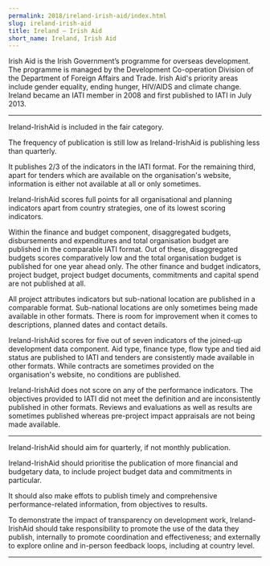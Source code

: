 ```yaml
---
permalink: 2018/ireland-irish-aid/index.html
slug: ireland-irish-aid
title: Ireland – Irish Aid
short_name: Ireland, Irish Aid
---
```


Irish Aid is the Irish Government’s programme for overseas development. The programme is managed by the Development Co-operation Division of the Department of Foreign Affairs and Trade. Irish Aid's priority areas include gender equality, ending hunger, HIV/AIDS and climate change. Ireland became an IATI member in 2008 and first published to IATI in July 2013.

---

Ireland-IrishAid is included in the fair category. 

The frequency of publication is still low as Ireland-IrishAid is publishing less than quarterly. 

It publishes 2/3 of the indicators in the IATI format. For the remaining third, apart for tenders which are available on the organisation's website, information is either not available at all or only sometimes.

Ireland-IrishAid scores full points for all organisational and planning indicators apart from country strategies, one of its lowest scoring indicators.

Within the finance and budget component, disaggregated budgets, disbursements and expenditures and total organisation budget are published in the comparable IATI format. Out of these, disaggregated budgets scores comparatively low and the total organisation budget is published for one year ahead only. The other finance and budget indicators, project budget, project budget documents, commitments and capital spend are not published at all. 

All project attributes indicators but sub-national location are published in a comparable format. Sub-national locations are only sometimes being made available in other formats. There is room for improvement when it comes to descriptions, planned dates and contact details. 

Ireland-IrishAid scores for five out of seven indicators of the joined-up development data component. Aid type, finance type, flow type and tied aid status are published to IATI and tenders are consistently made available in other formats. While contracts are sometimes provided on the organisation's website, no conditions are published. 

Ireland-IrishAid does not score on any of the performance indicators. The objectives provided to IATI did not meet the definition and are inconsistently published in other formats. Reviews and evaluations as well as results are sometimes published whereas pre-project impact appraisals are not being made available. 


---

Ireland-IrishAid should aim for quarterly, if not monthly publication.

Ireland-IrishAid should prioritise the publication of more financial and budgetary data, to include project budget data and commitments in particular. 

It should also make effots to publish timely and comprehensive performance-related information, from objectives to results. 

To demonstrate the impact of transparency on development work, Ireland-IrishAid should take responsibility to promote the use of the data they publish, internally to promote coordination and effectiveness; and externally to explore online and in-person feedback loops, including at country level. 

---
